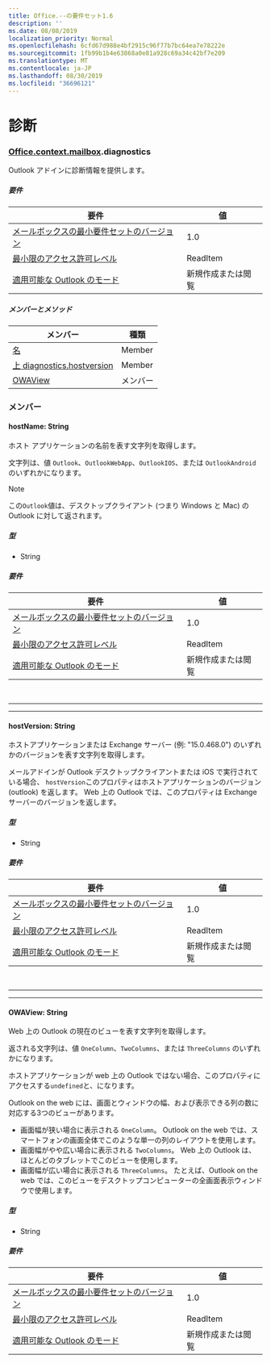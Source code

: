 ```yaml
---
title: Office.--の要件セット1.6
description: ''
ms.date: 08/08/2019
localization_priority: Normal
ms.openlocfilehash: 6cfd67d988e4bf2915c96f77b7bc64ea7e78222e
ms.sourcegitcommit: 1fb99b1b4e63868a0e81a928c69a34c42bf7e209
ms.translationtype: MT
ms.contentlocale: ja-JP
ms.lasthandoff: 08/30/2019
ms.locfileid: "36696121"
---
```

# <a name="diagnostics"></a>診断

### <a name="officeofficemdcontextofficecontextmdmailboxofficecontextmailboxmddiagnostics"></a>[Office](Office.md)[.context](Office.context.md)[.mailbox](Office.context.mailbox.md).diagnostics

Outlook アドインに診断情報を提供します。

##### <a name="requirements"></a>要件

|要件| 値|
|---|---|
|[メールボックスの最小要件セットのバージョン](/office/dev/add-ins/reference/requirement-sets/outlook-api-requirement-sets)| 1.0|
|[最小限のアクセス許可レベル](/outlook/add-ins/understanding-outlook-add-in-permissions)| ReadItem|
|[適用可能な Outlook のモード](/outlook/add-ins/#extension-points)| 新規作成または閲覧|

##### <a name="members-and-methods"></a>メンバーとメソッド

| メンバー | 種類 |
|--------|------|
| [名](#hostname-string) | Member |
| [上 diagnostics.hostversion](#hostversion-string) | Member |
| [OWAView](#owaview-string) | メンバー |

### <a name="members"></a>メンバー

#### <a name="hostname-string"></a>hostName: String

ホスト アプリケーションの名前を表す文字列を取得します。

文字列は、値 `Outlook`、`OutlookWebApp`、`OutlookIOS`、または `OutlookAndroid` のいずれかになります。

> [!NOTE]
> この`Outlook`値は、デスクトップクライアント (つまり Windows と Mac) の Outlook に対して返されます。

##### <a name="type"></a>型

*   String

##### <a name="requirements"></a>要件

|要件| 値|
|---|---|
|[メールボックスの最小要件セットのバージョン](/office/dev/add-ins/reference/requirement-sets/outlook-api-requirement-sets)| 1.0|
|[最小限のアクセス許可レベル](/outlook/add-ins/understanding-outlook-add-in-permissions)| ReadItem|
|[適用可能な Outlook のモード](/outlook/add-ins/#extension-points)| 新規作成または閲覧|

<br>

---
---

#### <a name="hostversion-string"></a>hostVersion: String

ホストアプリケーションまたは Exchange サーバー (例: "15.0.468.0") のいずれかのバージョンを表す文字列を取得します。

メールアドインが Outlook デスクトップクライアントまたは iOS で実行されている場合、 `hostVersion`このプロパティはホストアプリケーションのバージョン (outlook) を返します。 Web 上の Outlook では、このプロパティは Exchange サーバーのバージョンを返します。

##### <a name="type"></a>型

*   String

##### <a name="requirements"></a>要件

|要件| 値|
|---|---|
|[メールボックスの最小要件セットのバージョン](/office/dev/add-ins/reference/requirement-sets/outlook-api-requirement-sets)| 1.0|
|[最小限のアクセス許可レベル](/outlook/add-ins/understanding-outlook-add-in-permissions)| ReadItem|
|[適用可能な Outlook のモード](/outlook/add-ins/#extension-points)| 新規作成または閲覧|

<br>

---
---

#### <a name="owaview-string"></a>OWAView: String

Web 上の Outlook の現在のビューを表す文字列を取得します。

返される文字列は、値 `OneColumn`、`TwoColumns`、または `ThreeColumns` のいずれかになります。

ホストアプリケーションが web 上の Outlook ではない場合、このプロパティにアクセスする`undefined`と、になります。

Outlook on the web には、画面とウィンドウの幅、および表示できる列の数に対応する3つのビューがあります。

*   画面幅が狭い場合に表示される `OneColumn`。 Outlook on the web では、スマートフォンの画面全体でこのような単一の列のレイアウトを使用します。
*   画面幅がやや広い場合に表示される `TwoColumns`。 Web 上の Outlook は、ほとんどのタブレットでこのビューを使用します。
*   画面幅が広い場合に表示される `ThreeColumns`。 たとえば、Outlook on the web では、このビューをデスクトップコンピューターの全画面表示ウィンドウで使用します。

##### <a name="type"></a>型

*   String

##### <a name="requirements"></a>要件

|要件| 値|
|---|---|
|[メールボックスの最小要件セットのバージョン](/office/dev/add-ins/reference/requirement-sets/outlook-api-requirement-sets)| 1.0|
|[最小限のアクセス許可レベル](/outlook/add-ins/understanding-outlook-add-in-permissions)| ReadItem|
|[適用可能な Outlook のモード](/outlook/add-ins/#extension-points)| 新規作成または閲覧|
